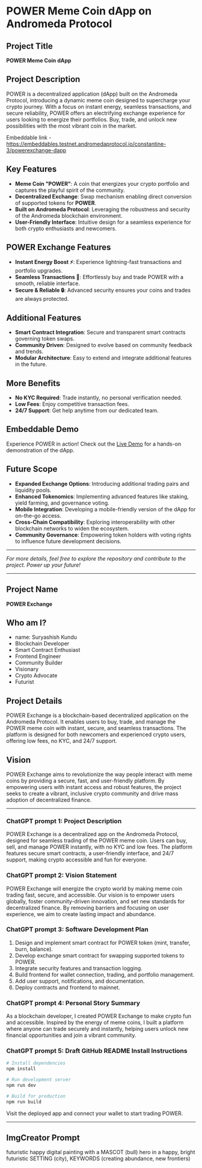 # POWER Meme Coin dApp on Andromeda Protocol

## Project Title
**POWER Meme Coin dApp**

## Project Description
POWER is a decentralized application (dApp) built on the Andromeda Protocol, introducing a dynamic meme coin designed to supercharge your crypto journey. With a focus on instant energy, seamless transactions, and secure reliability, POWER offers an electrifying exchange experience for users looking to energize their portfolios. Buy, trade, and unlock new possibilities with the most vibrant coin in the market.

Embeddable link - https://embeddables.testnet.andromedaprotocol.io/constantine-3/powerexchange-dapp

## Key Features
- **Meme Coin "POWER"**: A coin that energizes your crypto portfolio and captures the playful spirit of the community.
- **Decentralized Exchange**: Swap mechanism enabling direct conversion of supported tokens for **POWER**.
- **Built on Andromeda Protocol**: Leveraging the robustness and security of the Andromeda blockchain environment.
- **User-Friendly Interface**: Intuitive design for a seamless experience for both crypto enthusiasts and newcomers.

## POWER Exchange Features
- **Instant Energy Boost ⚡**: Experience lightning-fast transactions and portfolio upgrades.
- **Seamless Transactions 💸**: Effortlessly buy and trade POWER with a smooth, reliable interface.
- **Secure & Reliable 🔒**: Advanced security ensures your coins and trades are always protected.

## Additional Features
- **Smart Contract Integration**: Secure and transparent smart contracts governing token swaps.
- **Community Driven**: Designed to evolve based on community feedback and trends.
- **Modular Architecture**: Easy to extend and integrate additional features in the future.

## More Benefits
- **No KYC Required**: Trade instantly, no personal verification needed.
- **Low Fees**: Enjoy competitive transaction fees.
- **24/7 Support**: Get help anytime from our dedicated team.

## Embeddable Demo
Experience POWER in action! Check out the [Live Demo](https://aura-d-app.vercel.app/) for a hands-on demonstration of the dApp.

## Future Scope
- **Expanded Exchange Options**: Introducing additional trading pairs and liquidity pools.
- **Enhanced Tokenomics**: Implementing advanced features like staking, yield farming, and governance voting.
- **Mobile Integration**: Developing a mobile-friendly version of the dApp for on-the-go access.
- **Cross-Chain Compatibility**: Exploring interoperability with other blockchain networks to widen the ecosystem.
- **Community Governance**: Empowering token holders with voting rights to influence future development decisions.

---

*For more details, feel free to explore the repository and contribute to the project. Power up your future!*

---

## Project Name
**POWER Exchange**

## Who am I?
- name: Suryashish Kundu
- Blockchain Developer
- Smart Contract Enthusiast
- Frontend Engineer
- Community Builder
- Visionary
- Crypto Advocate
- Futurist

## Project Details
POWER Exchange is a blockchain-based decentralized application on the Andromeda Protocol. It enables users to buy, trade, and manage the POWER meme coin with instant, secure, and seamless transactions. The platform is designed for both newcomers and experienced crypto users, offering low fees, no KYC, and 24/7 support.

## Vision
POWER Exchange aims to revolutionize the way people interact with meme coins by providing a secure, fast, and user-friendly platform. By empowering users with instant access and robust features, the project seeks to create a vibrant, inclusive crypto community and drive mass adoption of decentralized finance.

---

### ChatGPT prompt 1: Project Description
POWER Exchange is a decentralized app on the Andromeda Protocol, designed for seamless trading of the POWER meme coin. Users can buy, sell, and manage POWER instantly, with no KYC and low fees. The platform features secure smart contracts, a user-friendly interface, and 24/7 support, making crypto accessible and fun for everyone.

### ChatGPT prompt 2: Vision Statement
POWER Exchange will energize the crypto world by making meme coin trading fast, secure, and accessible. Our vision is to empower users globally, foster community-driven innovation, and set new standards for decentralized finance. By removing barriers and focusing on user experience, we aim to create lasting impact and abundance.

### ChatGPT prompt 3: Software Development Plan
1. Design and implement smart contract for POWER token (mint, transfer, burn, balance).
2. Develop exchange smart contract for swapping supported tokens to POWER.
3. Integrate security features and transaction logging.
4. Build frontend for wallet connection, trading, and portfolio management.
5. Add user support, notifications, and documentation.
6. Deploy contracts and frontend to mainnet.

### ChatGPT prompt 4: Personal Story Summary
As a blockchain developer, I created POWER Exchange to make crypto fun and accessible. Inspired by the energy of meme coins, I built a platform where anyone can trade securely and instantly, helping users unlock new financial opportunities and join a vibrant community.

### ChatGPT prompt 5: Draft GitHub README Install Instructions
```bash
# Install dependencies
npm install

# Run development server
npm run dev

# Build for production
npm run build
```
Visit the deployed app and connect your wallet to start trading POWER.

---

## ImgCreator Prompt
futuristic happy digital painting with a MASCOT (bull) hero in a happy, bright futuristic SETTING (city), KEYWORDS (creating abundance, new frontiers)

